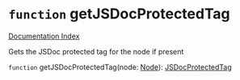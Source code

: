 # `function` getJSDocProtectedTag

[Documentation Index](../README.md)

Gets the JSDoc protected tag for the node if present

`function` getJSDocProtectedTag(node: [Node](../interface.Node/README.md)): [JSDocProtectedTag](../interface.JSDocProtectedTag/README.md)